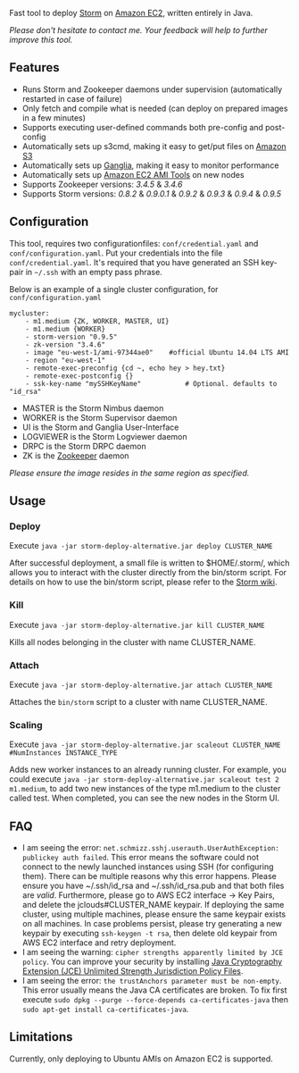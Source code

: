 Fast tool to deploy [Storm](https://github.com/apache/incubator-storm) on [Amazon EC2](http://aws.amazon.com/ec2/), written entirely in Java.

_Please don't hesitate to contact me. Your feedback will help to further improve this tool._

## Features
+ Runs Storm and Zookeeper daemons under supervision (automatically restarted in case of failure)
+ Only fetch and compile what is needed (can deploy on prepared images in a few minutes)
+ Supports executing user-defined commands both pre-config and post-config
+ Automatically sets up s3cmd, making it easy to get/put files on [Amazon S3](http://aws.amazon.com/s3/)
+ Automatically sets up [Ganglia](http://ganglia.sourceforge.net/), making it easy to monitor performance
+ Automatically sets up [Amazon EC2 AMI Tools](http://docs.aws.amazon.com/AWSEC2/latest/CommandLineReference/ami-tools.html) on new nodes
+ Supports Zookeeper versions: _3.4.5_ & _3.4.6_
+ Supports Storm versions: _0.8.2_ & _0.9.0.1_ & _0.9.2_ & _0.9.3_ & _0.9.4_ & _0.9.5_

## Configuration
This tool, requires two configurationfiles: `conf/credential.yaml` and `conf/configuration.yaml`. Put your credentials into the file `conf/credential.yaml`. It's required that you have generated an SSH key-pair in `~/.ssh` with an empty pass phrase.

Below is an example of a single cluster configuration, for `conf/configuration.yaml`

```
mycluster:
    - m1.medium {ZK, WORKER, MASTER, UI}
    - m1.medium {WORKER}
    - storm-version "0.9.5"
    - zk-version "3.4.6"
    - image "eu-west-1/ami-97344ae0" 	#official Ubuntu 14.04 LTS AMI
    - region "eu-west-1"
    - remote-exec-preconfig {cd ~, echo hey > hey.txt}
    - remote-exec-postconfig {}
    - ssk-key-name "mySSHKeyName"           # Optional. defaults to "id_rsa"
```
+ MASTER is the Storm Nimbus daemon
+ WORKER is the Storm Supervisor daemon
+ UI is the Storm and Ganglia User-Interface
+ LOGVIEWER is the Storm Logviewer daemon
+ DRPC is the Storm DRPC daemon
+ ZK is the [Zookeeper](http://zookeeper.apache.org) daemon

_Please ensure the image resides in the same region as specified._

## Usage

### Deploy
Execute `java -jar storm-deploy-alternative.jar deploy CLUSTER_NAME`

After successful deployment, a small file is written to $HOME/.storm/, which allows you to interact with the cluster directly from the bin/storm script. For details on how to use the bin/storm script, please refer to the [Storm wiki](https://github.com/nathanmarz/storm/wiki).

### Kill
Execute `java -jar storm-deploy-alternative.jar kill CLUSTER_NAME`

Kills all nodes belonging in the cluster with name CLUSTER_NAME.

### Attach
Execute `java -jar storm-deploy-alternative.jar attach CLUSTER_NAME`

Attaches the `bin/storm` script to a cluster with name CLUSTER_NAME.

### Scaling
Execute `java -jar storm-deploy-alternative.jar scaleout CLUSTER_NAME #NumInstances INSTANCE_TYPE`

Adds new worker instances to an already running cluster. For example, you could execute `java -jar storm-deploy-alternative.jar scaleout test 2 m1.medium`, to add two new instances of the type m1.medium to the cluster called test. When completed, you can see the new nodes in the Storm UI.

## FAQ
+ I am seeing the error: `net.schmizz.sshj.userauth.UserAuthException: publickey auth failed`. This error means the software could not connect to the newly launched instances using SSH (for configuring them). There can be multiple reasons why this error happens. Please ensure you have ~/.ssh/id_rsa and ~/.ssh/id_rsa.pub and that both files are _valid_. Furthermore, please go to AWS EC2 interface -> Key Pairs, and delete the jclouds#CLUSTER_NAME keypair. If deploying the same cluster, using multiple machines, please ensure the same keypair exists on all machines. In case problems persist, please try generating a new keypair by executing `ssh-keygen -t rsa`, then delete old keypair from AWS EC2 interface and retry deployment.
+ I am seeing the warning: `cipher strengths apparently limited by JCE policy`. You can improve your security by installing [Java Cryptography Extension (JCE) Unlimited Strength Jurisdiction Policy Files](http://www.oracle.com/technetwork/java/javase/downloads/index.html).
+ I am seeing the error: `the trustAnchors parameter must be non-empty`. This error usually means the Java CA certificates are broken. To fix first execute `sudo dpkg --purge --force-depends ca-certificates-java` then `sudo apt-get install ca-certificates-java`.

## Limitations
Currently, only deploying to Ubuntu AMIs on Amazon EC2 is supported.
